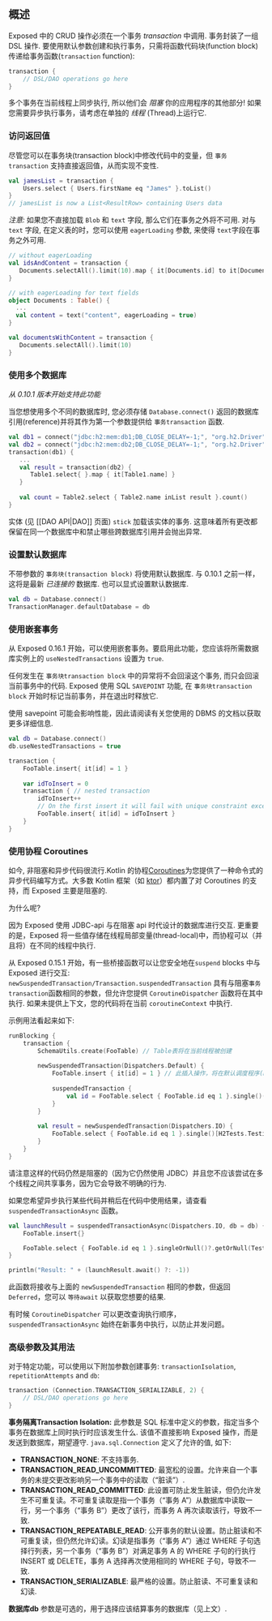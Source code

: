## 概述

Exposed 中的 CRUD 操作必须在一个事务 _transaction_ 中调用. 事务封装了一组 DSL 操作. 要使用默认参数创建和执行事务，只需将函数代码块(function block)传递给事务函数(`transaction` function):
```kotlin
transaction {
    // DSL/DAO operations go here
}
```
多个事务在当前线程上同步执行, 所以他们会 _阻塞_ 你的应用程序的其他部分! 如果您需要异步执行事务，请考虑在单独的 _线程_ (Thread)上运行它.

### 访问返回值

尽管您可以在事务块(transaction block)中修改代码中的变量，但 `事务transaction` 支持直接返回值，从而实现不变性.

```kotlin
val jamesList = transaction {
    Users.select { Users.firstName eq "James" }.toList()
}
// jamesList is now a List<ResultRow> containing Users data
```
*注意:* 如果您不直接加载 `Blob` 和 `text` 字段, 那么它们在事务之外将不可用. 对与 `text` 字段, 在定义表的时，您可以使用 `eagerLoading` 参数, 来使得 `text`字段在事务之外可用.
```kotlin
// without eagerLoading
val idsAndContent = transaction {
   Documents.selectAll().limit(10).map { it[Documents.id] to it[Documents.content] }
}

// with eagerLoading for text fields
object Documents : Table() {
  ...
  val content = text("content", eagerLoading = true)
}

val documentsWithContent = transaction {
   Documents.selectAll().limit(10)
}
```

### 使用多个数据库
_从 0.10.1 版本开始支持此功能_

当您想使用多个不同的数据库时, 您必须存储 `Database.connect()` 返回的数据库引用(reference)并将其作为第一个参数提供给 `事务transaction` 函数.
```kotlin
val db1 = connect("jdbc:h2:mem:db1;DB_CLOSE_DELAY=-1;", "org.h2.Driver", "root", "")
val db2 = connect("jdbc:h2:mem:db2;DB_CLOSE_DELAY=-1;", "org.h2.Driver", "root", "")
transaction(db1) {
   ...
   val result = transaction(db2) {
      Table1.select{ }.map { it[Table1.name] }
   }
   
   val count = Table2.select { Table2.name inList result }.count()
}
```

实体 (见 [[DAO API|DAO]] 页面) `stick` 加载该实体的事务. 这意味着所有更改都保留在同一个数据库中和禁止哪些跨数据库引用并会抛出异常.

### 设置默认数据库
不带参数的 `事务块(transaction block)` 将使用默认数据库.
与 0.10.1 之前一样，这将是最新 _已连接的_ 数据库.
也可以显式设置默认数据库.
```kotlin
val db = Database.connect()
TransactionManager.defaultDatabase = db
```

### 使用嵌套事务
从 Exposed 0.16.1 开始，可以使用嵌套事务。要启用此功能，您应该将所需数据库实例上的 `useNestedTransactions` 设置为 `true`.

任何发生在 `事务块transaction block` 中的异常将不会回滚这个事务, 而只会回滚当前事务中的代码.
Exposed 使用 SQL `SAVEPOINT` 功能, 在 `事务块transaction block` 开始时标记当前事务，并在退出时释放它.

使用 savepoint 可能会影响性能，因此请阅读有关您使用的 DBMS 的文档以获取更多详细信息.

```kotlin
val db = Database.connect()
db.useNestedTransactions = true

transaction {
    FooTable.insert{ it[id] = 1 }
    
    var idToInsert = 0
    transaction { // nested transaction
        idToInsert++
        // On the first insert it will fail with unique constraint exception and will rollback to the `nested transaction` and then insert a new record with id = 2
        FooTable.insert{ it[id] = idToInsert } 
    }
}
```

### 使用协程 Coroutines
如今, 非阻塞和异步代码很流行.Kotlin 的协程[Coroutines](https://kotlinlang.org/docs/reference/coroutines-overview.html)为您提供了一种命令式的异步代码编写方式。大多数 Kotlin 框架（如 [ktor](https://ktor.io)）都内置了对 Coroutines 的支持，而 Exposed 主要是阻塞的.

为什么呢? 

因为 Exposed 使用 JDBC-api 与在阻塞 api 时代设计的数据库进行交互. 更重要的是，Exposed 将一些值存储在线程局部变量(thread-local)中，而协程可以（并且将）在不同的线程中执行. 

从 Exposed 0.15.1 开始，有一些桥接函数可以让您安全地在`suspend` blocks 中与 Exposed 进行交互: `newSuspendedTransaction/Transaction.suspendedTransaction` 具有与阻塞`事务transaction`函数相同的参数，但允许您提供 `CoroutineDispatcher` 函数将在其中执行. 如果未提供上下文，您的代码将在当前 `coroutineContext` 中执行.

示例用法看起来如下:
```kotlin
runBlocking {
    transaction {    
        SchemaUtils.create(FooTable) // Table表将在当前线程被创建
    
        newSuspendedTransaction(Dispatchers.Default) {
            FooTable.insert { it[id] = 1 } // 此插入操作，将在默认调度程序(Default dispatcher)的线程之一中执行 
    
            suspendedTransaction {
                val id = FooTable.select { FooTable.id eq 1 }.single()()[FooTable.id] // 此查询操作也将使用相同事务，在默认调度程序(Default dispatcher)的某个线程上执行
            }
        }
    
        val result = newSuspendedTransaction(Dispatchers.IO) {
            FooTable.select { FooTable.id eq 1 }.single()[H2Tests.Testing.id] // 此查询操作将使用同一事务，在 IO 调度程序(IO dispatcher)的某个线程上执行
        }
    }
}

```  

请注意这样的代码仍然是阻塞的（因为它仍然使用 JDBC）并且您不应该尝试在多个线程之间共享事务，因为它会导致不明确的行为.

如果您希望异步执行某些代码并稍后在代码中使用结果，请查看 `suspendedTransactionAsync` 函数。

```kotlin
val launchResult = suspendedTransactionAsync(Dispatchers.IO, db = db) {
    FooTable.insert{}

    FooTable.select { FooTable.id eq 1 }.singleOrNull()?.getOrNull(Testing.id)
}

println("Result: " + (launchResult.await() ?: -1))

```

此函数将接收与上面的 `newSuspendedTransaction` 相同的参数，但返回 `Deferred`，您可以 `等待await` 以获取您想要的结果.

有时候 `CoroutineDispatcher` 可以更改查询执行顺序，`suspendedTransactionAsync` 始终在新事务中执行，以防止并发问题。

### 高级参数及其用法

对于特定功能，可以使用以下附加参数创建事务: `transactionIsolation`, `repetitionAttempts` and `db`:

```kotlin
transaction (Connection.TRANSACTION_SERIALIZABLE, 2) {
    // DSL/DAO operations go here
}
```
**事务隔离Transaction Isolation:** 此参数是 SQL 标准中定义的参数，指定当多个事务在数据库上同时执行时应该发生什么. 该值不直接影响 Exposed 操作，而是发送到数据库，期望遵守. `java.sql.Connection` 定义了允许的值, 如下:
* **TRANSACTION_NONE**: 不支持事务.
* **TRANSACTION_READ_UNCOMMITTED**: 最宽松的设置。允许来自一个事务的未提交更改影响另一个事务中的读取（“脏读”）.
* **TRANSACTION_READ_COMMITTED**: 此设置可防止发生脏读，但仍允许发生不可重复读。不可重复读取是指一个事务（“事务 A”）从数据库中读取一行，另一个事务（“事务 B”）更改了该行，而事务 A 再次读取该行，导致不一致.
* **TRANSACTION_REPEATABLE_READ**: 公开事务的默认设置。防止脏读和不可重复读，但仍然允许幻读。幻读是指事务（“事务 A”）通过 WHERE 子句选择行列表，另一个事务（“事务 B”）对满足事务 A 的 WHERE 子句的行执行 INSERT 或 DELETE，事务 A 选择再次使用相同的 WHERE 子句，导致不一致.
* **TRANSACTION_SERIALIZABLE**: 最严格的设置。防止脏读、不可重复读和幻读.

**数据库db** 参数是可选的，用于选择应该结算事务的数据库（见上文）.